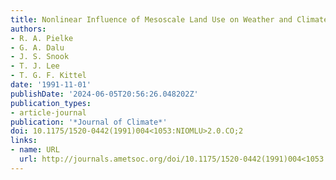 ```yaml
---
title: Nonlinear Influence of Mesoscale Land Use on Weather and Climate
authors:
- R. A. Pielke
- G. A. Dalu
- J. S. Snook
- T. J. Lee
- T. G. F. Kittel
date: '1991-11-01'
publishDate: '2024-06-05T20:56:26.048202Z'
publication_types:
- article-journal
publication: '*Journal of Climate*'
doi: 10.1175/1520-0442(1991)004<1053:NIOMLU>2.0.CO;2
links:
- name: URL
  url: http://journals.ametsoc.org/doi/10.1175/1520-0442(1991)004<1053:NIOMLU>2.0.CO;2
---
```

